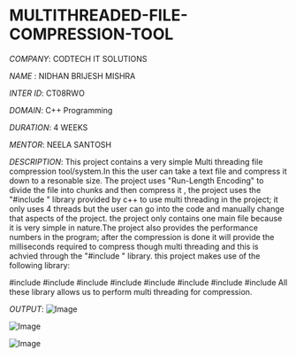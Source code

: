 # MULTITHREADED-FILE-COMPRESSION-TOOL
*COMPANY*: CODTECH IT SOLUTIONS

*NAME* : NIDHAN BRIJESH MISHRA

*INTER ID*: CT08RWO

*DOMAIN*: C++ Programming

*DURATION*: 4 WEEKS

*MENTOR*: NEELA SANTOSH

*DESCRIPTION*: 
This project contains a very simple Multi threading file compression tool/system.In this the user can take a text file and compress it down to a resonable size.
The project uses "Run-Length Encoding" to divide the file into chunks and then compress it , the project uses the "#include <thread>" library provided by c++ to 
use multi threading in the project; it only uses 4 threads but the user can go into the code and manually change that aspects of the project.
the project only contains one main file because it is very simple in nature.The project also provides the performance numbers in the program;
after the compression is done it will provide the milliseconds required to compress though multi threading and this is achvied through the "#include <chrono>" library.
this project makes use of the following library:

#include <iostream>
#include <fstream>
#include <string>
#include <sstream>
#include <thread>
#include <vector>
#include <atomic>
#include <chrono>
 All these library allows us to perform multi threading for compression.

*OUTPUT*:
![Image](https://github.com/user-attachments/assets/0dee5491-3dd0-44f0-9706-9ad6fdb314ec)

![Image](https://github.com/user-attachments/assets/79e20666-6ac9-4570-9f7a-b092a3131b1e)

![Image](https://github.com/user-attachments/assets/8126145a-d7e8-403e-90a7-da09d51da220)

